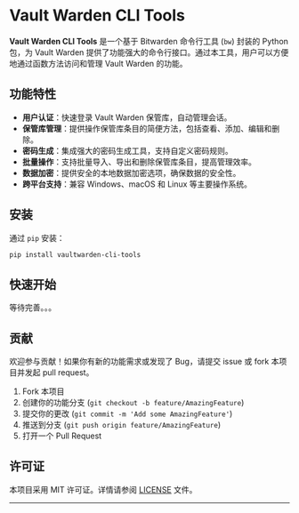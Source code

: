 # Vault Warden CLI Tools

**Vault Warden CLI Tools** 是一个基于 Bitwarden 命令行工具 (`bw`) 封装的 Python 包，为 Vault Warden 提供了功能强大的命令行接口。通过本工具，用户可以方便地通过函数方法访问和管理 Vault Warden 的功能。

## 功能特性

- **用户认证**：快速登录 Vault Warden 保管库，自动管理会话。
- **保管库管理**：提供操作保管库条目的简便方法，包括查看、添加、编辑和删除。
- **密码生成**：集成强大的密码生成工具，支持自定义密码规则。
- **批量操作**：支持批量导入、导出和删除保管库条目，提高管理效率。
- **数据加密**：提供安全的本地数据加密选项，确保数据的安全性。
- **跨平台支持**：兼容 Windows、macOS 和 Linux 等主要操作系统。

## 安装

通过 `pip` 安装：

```bash
pip install vaultwarden-cli-tools
```

## 快速开始

等待完善。。。

## 贡献

欢迎参与贡献！如果你有新的功能需求或发现了 Bug，请提交 issue 或 fork 本项目并发起 pull request。

1. Fork 本项目
2. 创建你的功能分支 (`git checkout -b feature/AmazingFeature`)
3. 提交你的更改 (`git commit -m 'Add some AmazingFeature'`)
4. 推送到分支 (`git push origin feature/AmazingFeature`)
5. 打开一个 Pull Request

## 许可证

本项目采用 MIT 许可证。详情请参阅 [LICENSE](LICENSE) 文件。

---

